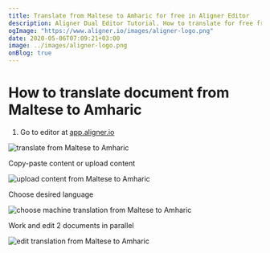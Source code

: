 ```yaml
---
title: Translate from Maltese to Amharic for free in Aligner Editor
description: Aligner Dual Editor Tutorial. How to translate for free from Maltese to Amharic. Aligner is multilingual document management platform. 
ogImage: "https://www.aligner.io/images/aligner-logo.png"
date: 2020-05-06T07:09:21+03:00
image: ../images/aligner-logo.png
onBlog: true
---
```


# How to translate document from Maltese to Amharic

1. Go to editor at [app.aligner.io](https://app.aligner.io "Aligner App web page")

![translate from Maltese to Amharic](../aligner-blank-editor.png "translate from Maltese to Amharic")

Copy-paste content or upload content

![upload content from Maltese to Amharic](../aligner-uploaded-document.png "upload content from Maltese to Amharic")

Choose desired language

![choose machine translation from Maltese to Amharic](../aligner-language-dropdown.png "choose machine translation from Maltese to Amharic")

Work and edit 2 documents in parallel

![edit translation from Maltese to Amharic](../aligner-double-sitded-editor.png "edit translation from Maltese to Amharic")

